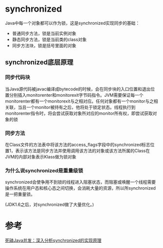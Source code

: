 # synchronized

Java中每一个对象都可以作为锁，这是synchronized实现同步的基础：

* 普通同步方法，锁是当前实例对象
* 静态同步方法，锁是当前类的class对象
* 同步方法块，锁是括号里面的对象

## synchronized底层原理
### 同步代码块
当Java源代码被javac编译成bytecode的时候，会在同步块的入口位置和退出位置分别插入monitorenter和monitorexit字节码指令。JVM需要保证每一个monitorenter都有一个monitorexit与之相对应。任何对象都有一个monitor与之相关联，当且一个monitor被持有之后，他将处于锁定状态。线程执行到monitorenter指令时，将会尝试获取对象所对应的monitor所有权，即尝试获取对象的锁

### 同步方法
在Class文件的方法表中将该方法的access_flags字段中的synchronized标志位置1，表示该方法是同步方法并使用调用该方法的对象或该方法所属的Class在JVM的内部对象表示Klass做为锁对象

### 为什么说synchronized是重量级锁
synchronized会使争用不到锁的线程进入阻塞状态，而阻塞或唤醒一个线程需要操作系统在用户态和核心态之间切换，会消耗大量的资源，所以所synchronized是一把重量锁。

(JDK1.6之后，对synchronized做了大量优化。)

# 参考
[死磕Java并发：深入分析synchronized的实现原理](http://www.importnew.com/23511.html)
